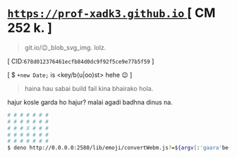 # <a href="https://prof-xadk3.github.io"> `https://prof-xadk3.github.io` </a> [ CM 252 k. ]

> git.io/:wink:_blob_svg_img. lolz.

[ CID:`678d012376461ecfb84d0dc9f92f5ce9e77b5f59` ]

[ $ `+new Date;` is <key/b(u|oo)st> hehe :wink: ]

> haina hau sabai build fail kina bhairako hola.
<!-- >>khoi. -->
hajur kosle garda ho hajur? malai agadi badhna dinus na.

```sh
# # # # # # #
# # # # # # #
# # # X # # #
# # # # # # #
# # # # # # #
$ deno http://0.0.0.0:2580/lib/emoji/convertWebm.js?=${argv[:'gaara'be-:]}
```

